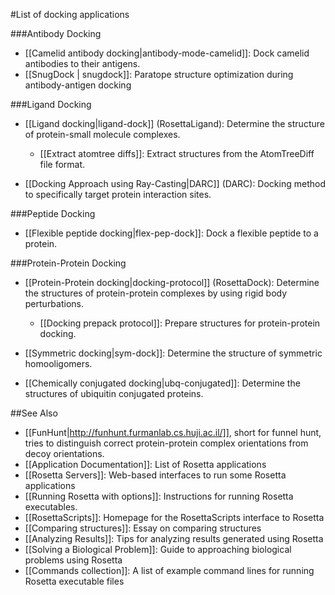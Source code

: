 #List of docking applications

###Antibody Docking
- [[Camelid antibody docking|antibody-mode-camelid]]: Dock camelid antibodies to their antigens.
- [[SnugDock | snugdock]]: Paratope structure optimization during antibody-antigen docking

###Ligand Docking
- [[Ligand docking|ligand-dock]] (RosettaLigand): Determine the structure of protein-small molecule complexes.  
   * [[Extract atomtree diffs]]: Extract structures from the AtomTreeDiff file format.

- [[Docking Approach using Ray-Casting|DARC]] (DARC): Docking method to specifically target protein interaction sites.
 
###Peptide Docking
- [[Flexible peptide docking|flex-pep-dock]]: Dock a flexible peptide to a protein.

###Protein-Protein Docking
- [[Protein-Protein docking|docking-protocol]] (RosettaDock): Determine the structures of protein-protein complexes by using rigid body perturbations.  
    * [[Docking prepack protocol]]: Prepare structures for protein-protein docking.  

- [[Symmetric docking|sym-dock]]: Determine the structure of symmetric homooligomers.  

- [[Chemically conjugated docking|ubq-conjugated]]: Determine the structures of ubiquitin conjugated proteins.  

##See Also

* [[FunHunt|http://funhunt.furmanlab.cs.huji.ac.il/]], short for funnel hunt, tries to distinguish correct protein-protein complex orientations from decoy orientations.
* [[Application Documentation]]: List of Rosetta applications
* [[Rosetta Servers]]: Web-based interfaces to run some Rosetta applications
* [[Running Rosetta with options]]: Instructions for running Rosetta executables.
* [[RosettaScripts]]: Homepage for the RosettaScripts interface to Rosetta
* [[Comparing structures]]: Essay on comparing structures
* [[Analyzing Results]]: Tips for analyzing results generated using Rosetta
* [[Solving a Biological Problem]]: Guide to approaching biological problems using Rosetta
* [[Commands collection]]: A list of example command lines for running Rosetta executable files